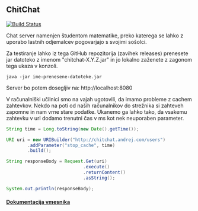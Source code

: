 ChitChat
-----------

[![Build Status](https://travis-ci.org/lodrantl/ChitChat.svg?branch=master)](https://travis-ci.org/lodrantl/ChitChat)

Chat server namenjen študentom matematike, preko katerega se lahko z uporabo lastnih odjemalcev pogovarjajo s svojimi sošolci.

Za testiranje lahko iz tega GitHub repozitorija (zavihek releases) prenesete jar datoteko z imenom "chitchat-X.Y.Z.jar" in jo lokalno zaženete z zagonom tega ukaza v konzoli.

```java -jar ime-prenesene-datoteke.jar```

Server bo potem dosegljiv na: http://localhost:8080

V računalniški učilnici smo na vajah ugotovili, da imamo probleme z cachem zahtevkov. Nekdo na poti od naših računalnikov do strežnika si zahteveh zapomne in nam vrne stare podatke. Ukanemo ga lahko tako, da vsakemu zahtevku v url dodamo trenutni čas v ms kot nek neuporaben parameter.
```java
String time = Long.toString(new Date().getTime());

URI uri = new URIBuilder("http://chitchat.andrej.com/users")
        .addParameter("stop_cache", time)
        .build();

String responseBody = Request.Get(uri)
                             .execute()
                             .returnContent()
                             .asString();

System.out.println(responseBody);
```

#### [Dokumentacija vmesnika](./API.md)